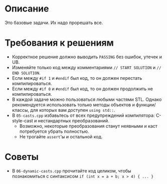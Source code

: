# Описание
Это базовые задачи. Их надо прорешать все.

# Требования к решениям
* Корректное решение должно выводить `PASSING` без ошибок, утечек и UB.
* Изменяйте только код между комментариями `// START SOLUTION` и `// END SOLUTION`.
* Если между `#if 1` и `#endif` был код, то он должен перестать компилироваться.
* Если между `#if 0` и `#endif` был код, то он должен продолжить не компилироваться.
* В каждой задаче можно пользоваться любыми частями STL.
  Однако рекомендуется использовать только методы объектов и функции/классы, для которых
  вам доступен `using std::`.
* В `05-casts.cpp` избавьтесь от всех предупреждений компилятора: C-style-cast и
  нестандартных преобразований.
  * Возможно, некоторые преобразования станут неявными и каст потребуется убрать полностью.
  * Не трогайте `assert`'ы и остальной код.

# Советы
* В `06-dynamic-casts.cpp` прочитайте код целиком, чтобы познакомиться с синтаксисом `if (int x = a + b; x > 4) { ... }`
